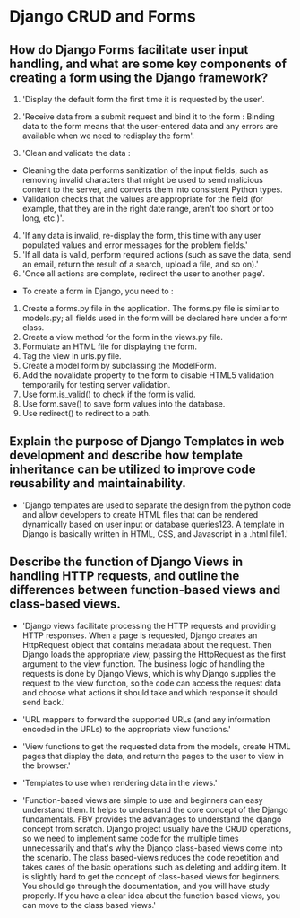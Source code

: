 # Django CRUD and Forms
## How do Django Forms facilitate user input handling, and what are some key components of creating a form using the Django framework?

1. 'Display the default form the first time it is requested by the user'.

2. 'Receive data from a submit request and bind it to the form : Binding data to the form means that the user-entered data and any errors are available when we need to redisplay the form'.
3. 'Clean and validate the data : 
* Cleaning the data performs sanitization of the input fields, such as removing invalid characters that might be used to send malicious content to the server, and converts them into consistent Python types.
* Validation checks that the values are appropriate for the field (for example, that they are in the right date range, aren't too short or too long, etc.)'.
4. 'If any data is invalid, re-display the form, this time with any user populated values and error messages for the problem fields.'
5. 'If all data is valid, perform required actions (such as save the data, send an email, return the result of a search, upload a file, and so on).'
6. 'Once all actions are complete, redirect the user to another page'.

* To create a form in Django, you need to :
1. Create a forms.py file in the application. The forms.py file is similar to models.py; all fields used in the form will be declared here under a form class.
2. Create a view method for the form in the views.py file.
3. Formulate an HTML file for displaying the form.
4. Tag the view in urls.py file.
5. Create a model form by subclassing the ModelForm.
6. Add the novalidate property to the form to disable HTML5 validation temporarily for testing server validation.
7. Use form.is_valid() to check if the form is valid.
8. Use form.save() to save form values into the database.
9. Use redirect() to redirect to a path.

## Explain the purpose of Django Templates in web development and describe how template inheritance can be utilized to improve code reusability and maintainability.
* 'Django templates are used to separate the design from the python code and allow developers to create HTML files that can be rendered dynamically based on user input or database queries123. A template in Django is basically written in HTML, CSS, and Javascript in a .html file1.'

## Describe the function of Django Views in handling HTTP requests, and outline the differences between function-based views and class-based views.
* 'Django views facilitate processing the HTTP requests and providing HTTP responses. When a page is requested, Django creates an HttpRequest object that contains metadata about the request. Then Django loads the appropriate view, passing the HttpRequest as the first argument to the view function. The business logic of handling the requests is done by Django Views, which is why Django supplies the request to the view function, so the code can access the request data and choose what actions it should take and which response it should send back.'
* 'URL mappers to forward the supported URLs (and any information encoded in the URLs) to the appropriate view functions.'
* 'View functions to get the requested data from the models, create HTML pages that display the data, and return the pages to the user to view in the browser.'
* 'Templates to use when rendering data in the views.'

* 'Function-based views are simple to use and beginners can easy understand them. It helps to understand the core concept of the Django fundamentals. FBV provides the advantages to understand the django concept from scratch. Django project usually have the CRUD operations, so we need to implement same code for the multiple times unnecessarily and that's why the Django class-based views come into the scenario. The class based-views reduces the code repetition and takes cares of the basic operations such as deleting and adding item. It is slightly hard to get the concept of class-based views for beginners. You should go through the documentation, and you will have study properly. If you have a clear idea about the function based views, you can move to the class based views.'